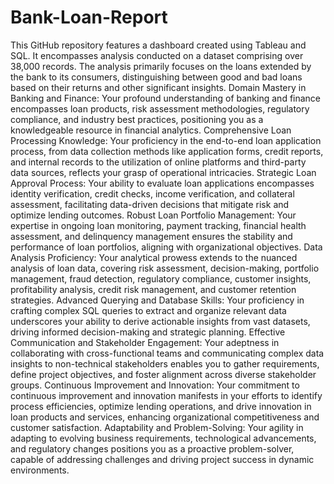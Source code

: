 # Bank-Loan-Report
This GitHub repository features a dashboard created using Tableau and SQL. It encompasses analysis conducted on a dataset comprising over 38,000 records. The analysis primarily focuses on the loans extended by the bank to its consumers, distinguishing between good and bad loans based on their returns and other significant insights.
Domain Mastery in Banking and Finance: Your profound understanding of banking and finance encompasses loan products, risk assessment methodologies, regulatory compliance, and industry best practices, positioning you as a knowledgeable resource in financial analytics.
Comprehensive Loan Processing Knowledge: Your proficiency in the end-to-end loan application process, from data collection methods like application forms, credit reports, and internal records to the utilization of online platforms and third-party data sources, reflects your grasp of operational intricacies.
Strategic Loan Approval Process: Your ability to evaluate loan applications encompasses identity verification, credit checks, income verification, and collateral assessment, facilitating data-driven decisions that mitigate risk and optimize lending outcomes.
Robust Loan Portfolio Management: Your expertise in ongoing loan monitoring, payment tracking, financial health assessment, and delinquency management ensures the stability and performance of loan portfolios, aligning with organizational objectives.
Data Analysis Proficiency: Your analytical prowess extends to the nuanced analysis of loan data, covering risk assessment, decision-making, portfolio management, fraud detection, regulatory compliance, customer insights, profitability analysis, credit risk management, and customer retention strategies.
Advanced Querying and Database Skills: Your proficiency in crafting complex SQL queries to extract and organize relevant data underscores your ability to derive actionable insights from vast datasets, driving informed decision-making and strategic planning.
Effective Communication and Stakeholder Engagement: Your adeptness in collaborating with cross-functional teams and communicating complex data insights to non-technical stakeholders enables you to gather requirements, define project objectives, and foster alignment across diverse stakeholder groups.
Continuous Improvement and Innovation: Your commitment to continuous improvement and innovation manifests in your efforts to identify process efficiencies, optimize lending operations, and drive innovation in loan products and services, enhancing organizational competitiveness and customer satisfaction.
Adaptability and Problem-Solving: Your agility in adapting to evolving business requirements, technological advancements, and regulatory changes positions you as a proactive problem-solver, capable of addressing challenges and driving project success in dynamic environments.